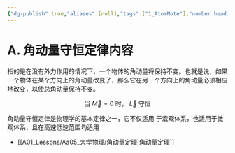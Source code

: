 ```yaml
---
{"dg-publish":true,"aliases":[null],"tags":["1_AtomNote"],"number headings":"auto, first-level 1, max 6, A.1.","Created-Date":"2023-04-02 16:09:33","Modified-Date":"2024-04-18 11:53:27","permalink":"/A01_Lessons/Aa05_大学物理/角动量守恒定律/","dgPassFrontmatter":true}
---
```




# A. 角动量守恒定律内容

指的是在没有外力作用的情况下，一个物体的角动量将保持不变。也就是说，如果一个物体在某个方向上的角动量改变了，那么它在另一个方向上的角动量必须相应地改变，以使总角动量保持不变。



$$\text { 当 } \vec{M}=0 \text { 时， } \vec{L} \text { 守恒 }$$



角动量守恒定律是物理学的基本定律之一，它不仅适用
于宏观体系，也适用于微观体系，且在高速低速范围均适用


- [[A01_Lessons/Aa05_大学物理/角动量定理\|角动量定理]]